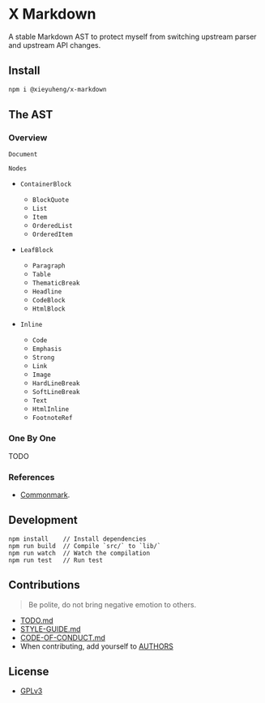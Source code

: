 # X Markdown

A stable Markdown AST to protect myself from switching upstream parser and upstream API changes.

## Install

```bash
npm i @xieyuheng/x-markdown
```

## The AST

### Overview

`Document`

`Nodes`

- `ContainerBlock`

  - `BlockQuote`
  - `List`
  - `Item`
  - `OrderedList`
  - `OrderedItem`

- `LeafBlock`

  - `Paragraph`
  - `Table`
  - `ThematicBreak`
  - `Headline`
  - `CodeBlock`
  - `HtmlBlock`

- `Inline`

  - `Code`
  - `Emphasis`
  - `Strong`
  - `Link`
  - `Image`
  - `HardLineBreak`
  - `SoftLineBreak`
  - `Text`
  - `HtmlInline`
  - `FootnoteRef`

### One By One

TODO

### References

- [Commonmark](https://spec.commonmark.org/current).

## Development

```
npm install    // Install dependencies
npm run build  // Compile `src/` to `lib/`
npm run watch  // Watch the compilation
npm run test   // Run test
```

## Contributions

> Be polite, do not bring negative emotion to others.

- [TODO.md](TODO.md)
- [STYLE-GUIDE.md](STYLE-GUIDE.md)
- [CODE-OF-CONDUCT.md](CODE-OF-CONDUCT.md)
- When contributing, add yourself to [AUTHORS](AUTHORS)

## License

- [GPLv3](LICENSE)
